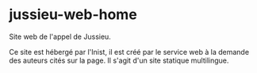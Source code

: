 # jussieu-web-home

Site web de l'appel de Jussieu.

Ce site est hébergé par l'Inist, il est créé par le service web à la demande des auteurs cités sur la page. 
Il s'agit d'un site statique multilingue.

